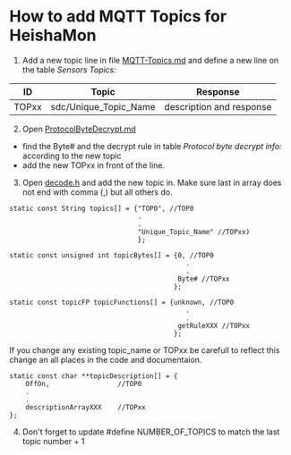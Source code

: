 # How to add MQTT Topics for HeishaMon

1. Add a new topic line in file [MQTT-Topics.md](MQTT-Topics.md)  and define a new line on the table *Sensors Topics:*


ID | Topic | Response
--- | --- | ---
TOPxx | sdc/Unique_Topic_Name | description and response

2. Open [ProtocolByteDecrypt.md](ProtocolByteDecrypt.md) 
- find the Byte# and the decrypt rule in table *Protocol byte decrypt info:* according to the new topic
- add the new TOPxx in front of the line.


3. Open [decode.h](HeishaMon/decode.h) and add the new topic in. Make sure last in array does not end with comma (,) but all others do.



```
static const String topics[] = {"TOP0", //TOP0
                                .
                                .
                                "Unique_Topic_Name" //TOPxx)
                                };
```

```
static const unsigned int topicBytes[] = {0, //TOP0
                                            .
                                            .
                                          Byte# //TOPxx
                                         };
```

```
static const topicFP topicFunctions[] = {unknown, //TOP0
                                            .
                                            .
                                          getRuleXXX //TOPxx
                                         };
```


If you change any existing topic_name or TOPxx be carefull to reflect this change an all places in the code and documentaion.
```
static const char **topicDescription[] = {
    OffOn,                 //TOP0
    .
    .
	descriptionArrayXXX    //TOPxx
};
```

4. Don't forget to update #define NUMBER_OF_TOPICS to match the last topic number + 1

